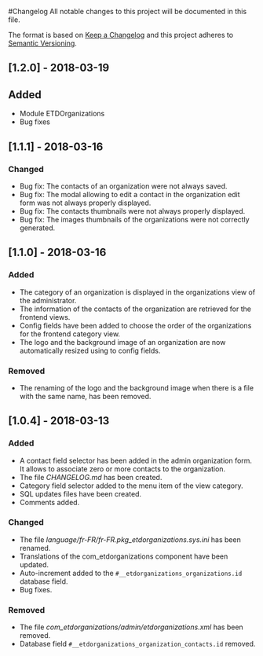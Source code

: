 
#Changelog
All notable changes to this project will be documented in this file.

The format is based on [Keep a Changelog](http://keepachangelog.com/en/1.0.0/)
and this project adheres to [Semantic Versioning](http://semver.org/spec/v2.0.0.html).

## [1.2.0] - 2018-03-19
## Added
- Module ETDOrganizations
- Bug fixes

## [1.1.1] - 2018-03-16
### Changed
- Bug fix: The contacts of an organization were not always saved.
- Bug fix: The modal allowing to edit a contact in the organization edit form was not always properly displayed.
- Bug fix: The contacts thumbnails were not always properly displayed.
- Bug fix: The images thumbnails of the organizations were not correctly generated.

## [1.1.0] - 2018-03-16
### Added
- The category of an organization is displayed in the organizations view of the administrator.
- The information of the contacts of the organization are retrieved for the frontend views.
- Config fields have been added to choose the order of the organizations for the frontend category view.
- The logo and the background image of an organization are now automatically resized using to config fields.

### Removed
- The renaming of the logo and the background image when there is a file with the same name, has been removed.

## [1.0.4] - 2018-03-13
### Added
- A contact field selector has been added in the admin organization form. It allows to associate zero or more contacts to the organization.
- The file *CHANGELOG.md* has been created.
- Category field selector added to the menu item of the view category.
- SQL updates files have been created.
- Comments added.

### Changed
- The file *language/fr-FR/fr-FR.pkg_etdorganizations.sys.ini* has been renamed.
- Translations of the com_etdorganizations component have been updated.
- Auto-increment added to the `#__etdorganizations_organizations.id` database field.
- Bug fixes.

### Removed
- The file *com_etdorganizations/admin/etdorganizations.xml* has been removed.
- Database field `#__etdorganizations_organization_contacts.id` removed.
